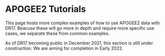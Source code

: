 # APOGEE2 Tutorials 

This page hosts more complex examples of how to use APOGEE2 data with DR17. Beacuse these will go more in depth and require more specific use cases, we separate these from common examples. 

As of DR17 becoming public in December 2021, this section is still under construction. We are aiming for completion in Early 2022.
